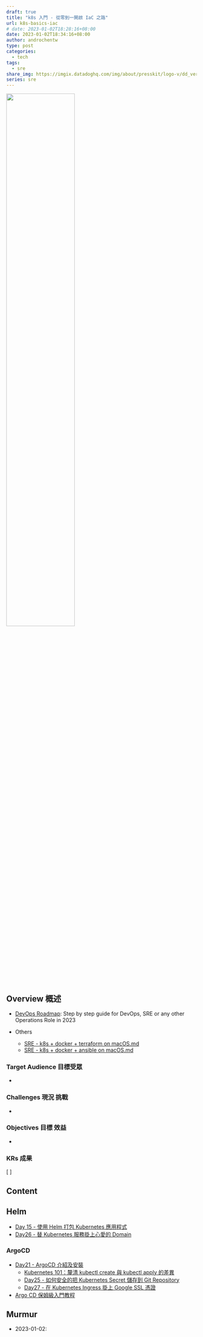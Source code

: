 ```yaml
---
draft: true
title: "k8s 入門 - 從零到一開啟 IaC 之路"
url: k8s-basics-iac
# date: 2023-01-02T18:28:16+08:00
date: 2023-01-02T18:34:16+08:00
author: androchentw
type: post
categories:
  - tech
tags: 
  - sre
share_img: https://imgix.datadoghq.com/img/about/presskit/logo-v/dd_vertical_purple.png?auto=format&fit=max&w=698&dpr=2
series: sre
---
```


<img style="width:60%;" src="https://imgix.datadoghq.com/img/about/presskit/logo-v/dd_vertical_purple.png?auto=format&fit=max&w=698&dpr=2">

## Overview 概述

* [DevOps Roadmap](https://roadmap.sh/devops): Step by step guide for DevOps, SRE or any other Operations Role in 2023

* Others
  * [SRE - k8s + docker + terraform on macOS.md](https://gist.github.com/androchentw/c0a674bd1c177e69a2aeb1778fdf8a61)
  * [SRE - k8s + docker + ansible on macOS.md](https://gist.github.com/androchentw/d8ab6a1935c970b586177a984e45f622)

<!--more-->

### Target Audience 目標受眾

*

### Challenges 現況 挑戰

*

### Objectives 目標 效益

*

### KRs 成果

[ ]

## Content

## Helm

* [Day 15 - 使用 Helm 打包 Kubernetes 應用程式](https://ithelp.ithome.com.tw/articles/10264037)
* [Day26 - 替 Kubernetes 服務掛上心愛的 Domain](https://ithelp.ithome.com.tw/articles/10272173)

### ArgoCD

* [Day21 - ArgoCD 介紹及安裝](https://ithelp.ithome.com.tw/articles/10268662)
  * [Kubernetes 101：釐清 kubectl create 與 kubectl apply 的差異](https://blog.miniasp.com/post/2022/10/24/Kubernetes-101-diff-between-kubectl-create-and-kubectl-apply)
  * [Day25 - 如何安全的把 Kubernetes Secret 儲存到 Git Repository](https://ithelp.ithome.com.tw/articles/10271876)
  * [Day27 - 在 Kubernetes Ingress 掛上 Google SSL 憑證](https://ithelp.ithome.com.tw/articles/10272737)
* [Argo CD 保姆級入門教程](https://www.readfog.com/a/1676342497667813376)

## Murmur

* 2023-01-02:
